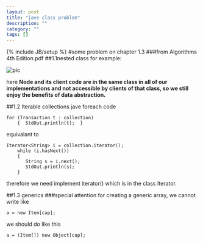```yaml
---
layout: post
title: "jave class problem"
description: ""
category: ""
tags: []
---
```

{% include JB/setup %}
#some problem on chapter 1.3 
###from Algorithms 4th Edition.pdf
##1.1nested class
for example:

![pic](http://media-cache-ec0.pinimg.com/originals/ea/db/0b/eadb0b5e82599d9365f726d9f63b2e97.jpg)

here **Node and its client code are in the same class in all of our implementations and not accessible by clients of that class, so we still enjoy the benefits of data abstraction.**

##1.2 Iterable collections
jave foreach code

```
for (Transaction t : collection)    {  StdOut.println(t);  }
```
equivalant to

```
Iterator<String> i = collection.iterator();    while (i.hasNext())    {       String s = i.next();       StdOut.println(s);    }
```
therefore we need implement iterator() which is in the class Iterator.


##1.3 generics
###special attention
for creating a generic array, we cannot write like

```
a = new Item[cap];
```
we should do like this

```
a = (Item[]) new Object[cap];
```